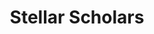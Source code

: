 ---
title: Stellar Scholars
github: https://github.com/brohudev/stellar-scholar
demo: ""
image: /images/v1.png
technologies:
  - react
  - openai
  - tailwind
  - cloudflare
tagline: "AI-powered educational space game chatbot."
---